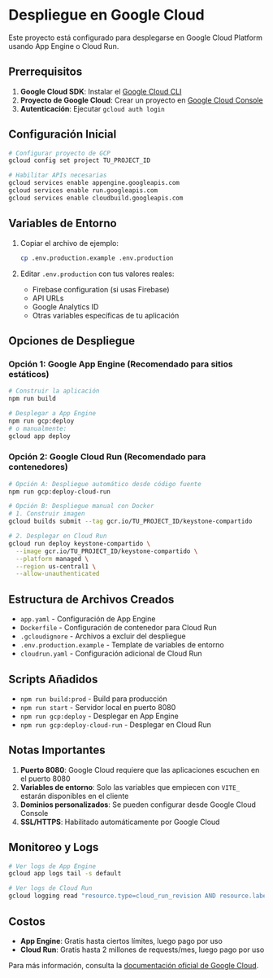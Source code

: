 # Despliegue en Google Cloud

Este proyecto está configurado para desplegarse en Google Cloud Platform usando App Engine o Cloud Run.

## Prerrequisitos

1. **Google Cloud SDK**: Instalar el [Google Cloud CLI](https://cloud.google.com/sdk/docs/install)
2. **Proyecto de Google Cloud**: Crear un proyecto en [Google Cloud Console](https://console.cloud.google.com/)
3. **Autenticación**: Ejecutar `gcloud auth login`

## Configuración Inicial

```bash
# Configurar proyecto de GCP
gcloud config set project TU_PROJECT_ID

# Habilitar APIs necesarias
gcloud services enable appengine.googleapis.com
gcloud services enable run.googleapis.com
gcloud services enable cloudbuild.googleapis.com
```

## Variables de Entorno

1. Copiar el archivo de ejemplo:
   ```bash
   cp .env.production.example .env.production
   ```

2. Editar `.env.production` con tus valores reales:
   - Firebase configuration (si usas Firebase)
   - API URLs
   - Google Analytics ID
   - Otras variables específicas de tu aplicación

## Opciones de Despliegue

### Opción 1: Google App Engine (Recomendado para sitios estáticos)

```bash
# Construir la aplicación
npm run build

# Desplegar a App Engine
npm run gcp:deploy
# o manualmente:
gcloud app deploy
```

### Opción 2: Google Cloud Run (Recomendado para contenedores)

```bash
# Opción A: Despliegue automático desde código fuente
npm run gcp:deploy-cloud-run

# Opción B: Despliegue manual con Docker
# 1. Construir imagen
gcloud builds submit --tag gcr.io/TU_PROJECT_ID/keystone-compartido

# 2. Desplegar en Cloud Run
gcloud run deploy keystone-compartido \
  --image gcr.io/TU_PROJECT_ID/keystone-compartido \
  --platform managed \
  --region us-central1 \
  --allow-unauthenticated
```

## Estructura de Archivos Creados

- `app.yaml` - Configuración de App Engine
- `Dockerfile` - Configuración de contenedor para Cloud Run
- `.gcloudignore` - Archivos a excluir del despliegue
- `.env.production.example` - Template de variables de entorno
- `cloudrun.yaml` - Configuración adicional de Cloud Run

## Scripts Añadidos

- `npm run build:prod` - Build para producción
- `npm run start` - Servidor local en puerto 8080
- `npm run gcp:deploy` - Desplegar en App Engine
- `npm run gcp:deploy-cloud-run` - Desplegar en Cloud Run

## Notas Importantes

1. **Puerto 8080**: Google Cloud requiere que las aplicaciones escuchen en el puerto 8080
2. **Variables de entorno**: Solo las variables que empiecen con `VITE_` estarán disponibles en el cliente
3. **Dominios personalizados**: Se pueden configurar desde Google Cloud Console
4. **SSL/HTTPS**: Habilitado automáticamente por Google Cloud

## Monitoreo y Logs

```bash
# Ver logs de App Engine
gcloud app logs tail -s default

# Ver logs de Cloud Run
gcloud logging read "resource.type=cloud_run_revision AND resource.labels.service_name=keystone-compartido"
```

## Costos

- **App Engine**: Gratis hasta ciertos límites, luego pago por uso
- **Cloud Run**: Gratis hasta 2 millones de requests/mes, luego pago por uso

Para más información, consulta la [documentación oficial de Google Cloud](https://cloud.google.com/docs).